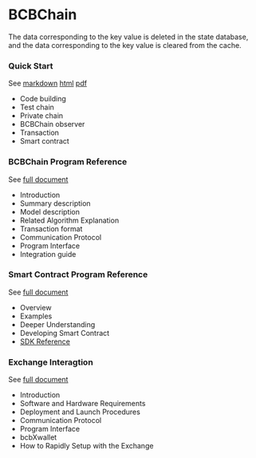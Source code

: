 # BCBChain

The data corresponding to the key value is deleted in the state database, and the data corresponding to the key value is cleared from the cache.

### Quick Start

See	[markdown](https://github.com/bcbchain/bcbchain/blob/master/doc/BCBChain_V2.0_Quick_Start_cn.md) [html](https://www.bcbchain.io/doc/BCBChain_V2.0_Quick_Start_cn.html) [pdf](https://www.bcbchain.io/doc/BCBChain_V2.0_Quick_Start_cn.pdf)
			
- Code building
- Test chain
- Private chain
- BCBChain observer
- Transaction
- Smart contract

### BCBChain Program Reference

See [full document](https://github.com/bcbchain/bcbchain/blob/master/doc/BCBChain_V2.0_Program_Reference_cn.md)

- Introduction
- Summary description
- Model description
- Related Algorithm Explanation
- Transaction format
- Communication Protocol
- Program Interface
- Integration guide

### Smart Contract Program Reference

See [full document](https://github.com/bcbchain/sdk/blob/master/doc/BCBChain_V2.0_Smart_Contract_Program_Guide_cn.md)

- Overview
- Examples
- Deeper Understanding
- Developing Smart Contract
- [SDK Reference](https://github.com/bcbchain/sdk/blob/master/doc/BCBChain_V2.0_SmartContract_SDK_Reference.md)

### Exchange Interagtion

See [full document](https://github.com/bcbchain/xwallet/blob/master/doc/BCBChain_V1.0_Quick_Start_For_Exchanges_cn_1.0.3.md)

- Introduction
- Software and Hardware Requirements
- Deployment and Launch Procedures
- Communication Protocol
- Program Interface
- bcbXwallet
- How to Rapidly Setup with the Exchange